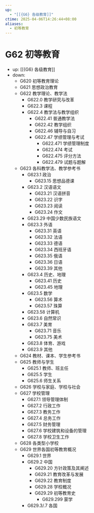 ```yaml
---
up:
  - "[[{G6} 各级教育]]"
ctime: 2025-04-06T14:26:44+08:00
aliases:
  - 初等教育
---
```


# G62 初等教育

- up: [[{G6} 各级教育]]
- down:	
	- G620 初等教育理论
	- G621 思想政治教育
	- G622 教学理论、教学法
		- G622.0 教学研究与改革
		- G622.3 课程
		- G622.4 教学法与教学组织
			- G622.41 普通教学法
			- G622.42 教学组织
			- G622.46 辅导与自习
			- G622.47 学绩管理与考试
				- G622.471 学绩管理制度
				- G622.474 考试
				- G622.475 评分方法
				- G622.479 试题与题解
	- G623 各科教学法、教学参考书
		- G623.1 政治
			- G623.15 思想品德课
		- G623.2 汉语语文
			- G623.21 汉语拼音
			- G623.22 识字
			- G623.23 阅读
			- G623.24 作文
		- G623.29 中国少数民族语文
		- G623.3 外语
			- G623.31 英语
			- G623.32 法语
			- G623.33 德语
			- G623.34 西班牙语
			- G623.35 俄语
			- G623.36 日语
			- G623.39 其他
		- G623.4 历史、地理
			- G623.41 历史
			- G623.45 地理
		- G623.5 数学
			- G623.56 算术
			- G623.57 珠算
		- G623.58 计算机
		- G623.6 自然常识
		- G623.7 美育
			- G623.71 音乐
			- G623.75 美术
		- G623.8 体育、游戏
		- G623.9 其他
	- G624 教材、课本、学生参考书
	- G625 教师与学生
		- G625.1 教师、班主任
		- G625.5 学生
		- G625.6 师生关系
	- G626 学校与家庭、学校与社会
	- G627 学校管理
		- G627.1 领导管理体制
		- G627.2 行政工作
		- G627.3 教务工作
		- G627.4 总务工作
		- G627.5 财务管理
		- G627.6 学校建筑和设备的管理
		- G627.8 学校卫生工作
	- G628 各类型小学校
	- G629 世界各国初等教育概况
		- G629.1 世界
		- G629.2 中国
			- G629.20 方针政策及其阐述
			- G629.21 教育改革与发展
			- G629.22 教育制度
			- G629.28 学校概况
			- G629.29 初等教育史
				- G629.299 蒙学
		- G629.3/.7 各国
	
